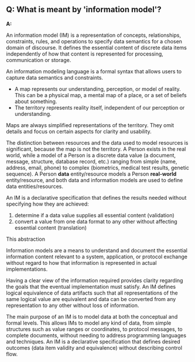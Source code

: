 ## **Q: What is meant by 'information model'?**
**A:** 

An information model (IM) is a representation of concepts, relationships, constraints, rules,
and operations to specify data semantics for a chosen domain of discourse. It defines the
essential content of discrete data items independently of how that content is represented
for processing, communication or storage.


An information modeling language is a formal syntax that allows users to capture data semantics
and constraints.

* A map represents our understanding, perception, or model of reality.
This can be a physical map, a mental map of a place, or a set of beliefs about something.
* The territory represents reality itself, independent of our perception or understanding. 

Maps are always simplified representations of the territory. They omit details and focus on
certain aspects for clarity and usability. 

The distinction between resources and the data used to model resources is significant, because
the map is not the territory. A Person exists in the real world, while a model of a Person is a
discrete data value (a document, message, structure, database record, etc.) ranging from simple
(name, address, email, phone) to complex (biometrics, medical test results, genetic sequence).
A Person **data** entity/resource models a Person **real-world** entity/resource, and
both data and information models are used to define data entities/resources.

An IM is a declarative specification that defines the results needed without specifying how they
are achieved:
1. determine if a data value supplies all essential content (validation)
2. convert a value from one data format to any other without affecting essential content (translation)


This abstraction 

Information models are a means to understand and document the essential information content 
relevant to a system, application, or protocol exchange 
without regard to how that information is represented in actual implementations.


Having a clear view of the information required provides clarity 
regarding the goals that the eventual implementation must satisfy.
An IM defines logical equivalence of data artifacts such that all representations of the same logical value
are equivalent and data can be converted from any representation to any other without loss of information.

The main purpose of an IM is to model data at both the conceptual and formal levels. 
This allows IMs to model any kind of data, from simple structures such as value ranges or coordinates, 
to protocol messages, to complete documents, without needing to address programming languages and techniques. 
An IM is a declarative specification that defines desired outcomes (data item validity and equivalence)
without describing control flow. 
